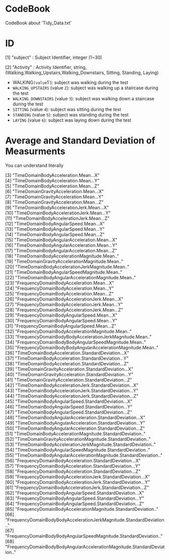 # CodeBook

CodeBook about 'Tidy_Data.txt'

# ID
 [1] "subject" : Subject Identifier, integer (1~30)
 
 [2] "Activity" : Activity Identifier, string, (Walking,Walking_Upstairs,Walking_Downstairs, Sitting, Standing, Laying)
* WALKING` (value `1`): subject was walking during the test
* `WALKING_UPSTAIRS` (value `2`): subject was walking up a staircase during the test
* `WALKING_DOWNSTAIRS` (value `3`): subject was walking down a staircase during the test
* `SITTING` (value `4`): subject was sitting during the test
* `STANDING` (value `5`): subject was standing during the test
* `LAYING` (value `6`): subject was laying down during the test


# Average and Standard Deviation of Measurments 
You can understand literally

 [3] "TimeDomainBodyAcceleration.Mean...X"                                    
 [4] "TimeDomainBodyAcceleration.Mean...Y"                                    
 [5] "TimeDomainBodyAcceleration.Mean...Z"                                    
 [6] "TimeDomainGravityAcceleration.Mean...X"                                 
 [7] "TimeDomainGravityAcceleration.Mean...Y"                                 
 [8] "TimeDomainGravityAcceleration.Mean...Z"                                 
 [9] "TimeDomainBodyAccelerationJerk.Mean...X"                                
[10] "TimeDomainBodyAccelerationJerk.Mean...Y"                                
[11] "TimeDomainBodyAccelerationJerk.Mean...Z"                                
[12] "TimeDomainBodyAngularSpeed.Mean...X"                                    
[13] "TimeDomainBodyAngularSpeed.Mean...Y"                                    
[14] "TimeDomainBodyAngularSpeed.Mean...Z"                                    
[15] "TimeDomainBodyAngularAcceleration.Mean...X"                             
[16] "TimeDomainBodyAngularAcceleration.Mean...Y"                             
[17] "TimeDomainBodyAngularAcceleration.Mean...Z"                             
[18] "TimeDomainBodyAccelerationMagnitude.Mean.."                             
[19] "TimeDomainGravityAccelerationMagnitude.Mean.."                          
[20] "TimeDomainBodyAccelerationJerkMagnitude.Mean.."                         
[21] "TimeDomainBodyAngularSpeedMagnitude.Mean.."                             
[22] "TimeDomainBodyAngularAccelerationMagnitude.Mean.."                      
[23] "FrequencyDomainBodyAcceleration.Mean...X"                               
[24] "FrequencyDomainBodyAcceleration.Mean...Y"                               
[25] "FrequencyDomainBodyAcceleration.Mean...Z"                               
[26] "FrequencyDomainBodyAccelerationJerk.Mean...X"                           
[27] "FrequencyDomainBodyAccelerationJerk.Mean...Y"                           
[28] "FrequencyDomainBodyAccelerationJerk.Mean...Z"                           
[29] "FrequencyDomainBodyAngularSpeed.Mean...X"                               
[30] "FrequencyDomainBodyAngularSpeed.Mean...Y"                               
[31] "FrequencyDomainBodyAngularSpeed.Mean...Z"                               
[32] "FrequencyDomainBodyAccelerationMagnitude.Mean.."                        
[33] "FrequencyDomainBodyBodyAccelerationJerkMagnitude.Mean.."                
[34] "FrequencyDomainBodyBodyAngularSpeedMagnitude.Mean.."                    
[35] "FrequencyDomainBodyBodyAngularAccelerationMagnitude.Mean.."             
[36] "TimeDomainBodyAcceleration.StandardDeviation...X"                       
[37] "TimeDomainBodyAcceleration.StandardDeviation...Y"                       
[38] "TimeDomainBodyAcceleration.StandardDeviation...Z"                       
[39] "TimeDomainGravityAcceleration.StandardDeviation...X"                    
[40] "TimeDomainGravityAcceleration.StandardDeviation...Y"                    
[41] "TimeDomainGravityAcceleration.StandardDeviation...Z"                    
[42] "TimeDomainBodyAccelerationJerk.StandardDeviation...X"                   
[43] "TimeDomainBodyAccelerationJerk.StandardDeviation...Y"                   
[44] "TimeDomainBodyAccelerationJerk.StandardDeviation...Z"                   
[45] "TimeDomainBodyAngularSpeed.StandardDeviation...X"                       
[46] "TimeDomainBodyAngularSpeed.StandardDeviation...Y"                       
[47] "TimeDomainBodyAngularSpeed.StandardDeviation...Z"                       
[48] "TimeDomainBodyAngularAcceleration.StandardDeviation...X"                
[49] "TimeDomainBodyAngularAcceleration.StandardDeviation...Y"                
[50] "TimeDomainBodyAngularAcceleration.StandardDeviation...Z"                
[51] "TimeDomainBodyAccelerationMagnitude.StandardDeviation.."                
[52] "TimeDomainGravityAccelerationMagnitude.StandardDeviation.."             
[53] "TimeDomainBodyAccelerationJerkMagnitude.StandardDeviation.."            
[54] "TimeDomainBodyAngularSpeedMagnitude.StandardDeviation.."                
[55] "TimeDomainBodyAngularAccelerationMagnitude.StandardDeviation.."         
[56] "FrequencyDomainBodyAcceleration.StandardDeviation...X"                  
[57] "FrequencyDomainBodyAcceleration.StandardDeviation...Y"                  
[58] "FrequencyDomainBodyAcceleration.StandardDeviation...Z"                  
[59] "FrequencyDomainBodyAccelerationJerk.StandardDeviation...X"              
[60] "FrequencyDomainBodyAccelerationJerk.StandardDeviation...Y"              
[61] "FrequencyDomainBodyAccelerationJerk.StandardDeviation...Z"              
[62] "FrequencyDomainBodyAngularSpeed.StandardDeviation...X"                  
[63] "FrequencyDomainBodyAngularSpeed.StandardDeviation...Y"                  
[64] "FrequencyDomainBodyAngularSpeed.StandardDeviation...Z"                  
[65] "FrequencyDomainBodyAccelerationMagnitude.StandardDeviation.."           
[66] "FrequencyDomainBodyBodyAccelerationJerkMagnitude.StandardDeviation.."   
[67] "FrequencyDomainBodyBodyAngularSpeedMagnitude.StandardDeviation.."       
[68] "FrequencyDomainBodyBodyAngularAccelerationMagnitude.StandardDeviation.."

